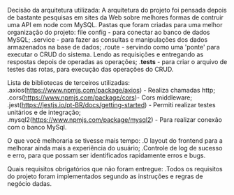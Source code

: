 Decisão da arquitetura utilizada:
  A arquitetura do projeto foi pensada depois de bastante pesquisas em sites da Web sobre melhores formas de contruir uma API em node com MySQL.
  Pastas que foram criadas para uma melhor organização do projeto:
  file config - para conectar ao banco de dados MySQL;
  .service - para fazer as consultas e manipulações dos dados armazenados na base de dados;
  .route - servindo como uma 'ponte' para executar o CRUD do sistema. Lendo as requisições e entregando as respostas depois de operadas as operações;
  .__tests__ - para criar o arquivo de testes das rotas, para execução das operações do CRUD.
  
Lista de bibliotecas de terceiros utilizadas:
  .axios(https://www.npmjs.com/package/axios) - Realiza chamadas http;
  .cors(https://www.npmjs.com/package/cors)- Cors middleware;
  .jest(https://jestjs.io/pt-BR/docs/getting-started) - Permiti realizar testes unitários e de integração;
  .mysql2(https://www.npmjs.com/package/mysql2) - Para realizar conexão com o banco MySql.
  
O que você melhoraria se tivesse mais tempo:
  .O layout do frontend para a melhorar ainda mais a experiência do usuário;
  .Controle de log de sucesso e erro, para que possam ser identificados rapidamente erros e bugs.
  
Quais requisitos obrigatórios que não foram entregue:
  .Todos os requisitos do projeto foram implementados segundo as instruções e regras de negócio dadas.
